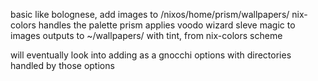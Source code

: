 basic like bolognese, add images to /nixos/home/prism/wallpapers/
nix-colors handles the palette
prism applies voodo wizard sleve magic to images
outputs to ~/wallpapers/ with tint, from nix-colors scheme

will eventually look into adding as a gnocchi options with directories handled by those options